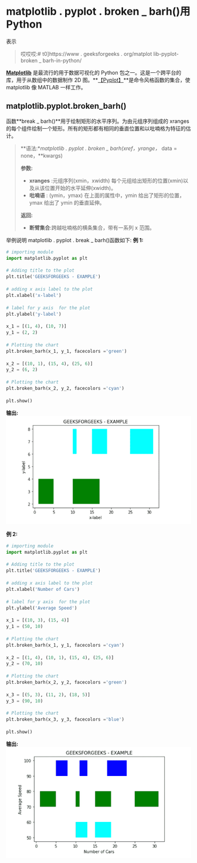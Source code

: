 # matplotlib . pyplot . broken _ barh()用 Python

表示

> 哎哎哎:# t0]https://www . geeksforgeeks . org/matplot lib-pyplot-broken _ barh-in-python/

**[Matplotlib](https://www.geeksforgeeks.org/python-matplotlib-an-overview/)** 是最流行的用于数据可视化的 Python 包之一。这是一个跨平台的库，用于从数组中的数据制作 2D 图。**[【Pyplot】](https://www.geeksforgeeks.org/pyplot-in-matplotlib/)**是命令风格函数的集合，使 matplotlib 像 MATLAB 一样工作。

## matplotlib.pyplot.broken_barh()

函数**break _ barh()**用于绘制矩形的水平序列。为由元组序列组成的 xranges 的每个组件绘制一个矩形。所有的矩形都有相同的垂直位置和以吡喃格为特征的估计。

> **语法:**matplotlib . pyplot . broken _ barh(xref，yrange，* data = none，**kwargs)
> 
> **参数:**
> 
> *   **xranges** :元组序列(xmin，xwidth)
>     每个元组给出矩形的位置(xmin)以及从该位置开始的水平延伸(xwidth)。
> *   **吡喃语** : (ymin，ymax)
>     在上面的属性中，ymin 给出了矩形的位置，ymax 给出了 ymin 的垂直延伸。
> 
> **返回:**
> 
> *   **断臂集合**:跨越吡喃格的横条集合，带有一系列 x 范围。

举例说明 matplotlib . pyplot . break _ barh()函数如下:
**例 1:**

```py
# importing module
import matplotlib.pyplot as plt

# Adding title to the plot
plt.title('GEEKSFORGEEKS - EXAMPLE')

# adding x axis label to the plot
plt.xlabel('x-label')

# label for y axis  for the plot
plt.ylabel('y-label')

x_1 = [(1, 4), (10, 7)]
y_1 = (2, 2)

# Plotting the chart
plt.broken_barh(x_1, y_1, facecolors ='green')

x_2 = [(10, 1), (15, 4), (25, 6)]
y_2 = (6, 2)

# Plotting the chart
plt.broken_barh(x_2, y_2, facecolors ='cyan')

plt.show()
```

**输出:**
![graph](img/0095a4bacdb2fb2f7db01b1d178e09ff.png)

**例 2:**

```py
# importing module
import matplotlib.pyplot as plt

# Adding title to the plot
plt.title('GEEKSFORGEEKS - EXAMPLE')

# adding x axis label to the plot
plt.xlabel('Number of Cars')

# label for y axis  for the plot
plt.ylabel('Average Speed')

x_1 = [(10, 3), (15, 4)]
y_1 = (50, 10)

# Plotting the chart
plt.broken_barh(x_1, y_1, facecolors ='cyan')

x_2 = [(1, 4), (10, 1), (15, 4), (25, 6)]
y_2 = (70, 10)

# Plotting the chart
plt.broken_barh(x_2, y_2, facecolors ='green')

x_3 = [(5, 3), (11, 2), (18, 5)]
y_3 = (90, 10)

# Plotting the chart
plt.broken_barh(x_3, y_3, facecolors ='blue')

plt.show()
```

**输出:**
![graph](img/1c4e66df9a54f6da58393b0fcf063a53.png)